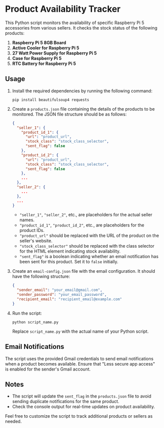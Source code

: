 # Product Availability Tracker

This Python script monitors the availability of specific Raspberry Pi 5 accessories from various sellers. It checks the stock status of the following products:

1. **Raspberry Pi 5 8GB Board**
2. **Active Cooler for Raspberry Pi 5**
3. **27 Watt Power Supply for Raspberry Pi 5**
4. **Case for Raspberry Pi 5**
5. **RTC Battery for Raspberry Pi 5**

## Usage

1. Install the required dependencies by running the following command:

    ```
    pip install beautifulsoup4 requests
    ```

2. Create a `products.json` file containing the details of the products to be monitored. The JSON file structure should be as follows:

    ```json
    {
      "seller_1": {
        "product_id_1": {
          "url": "product_url",
          "stock_class": "stock_class_selector",
          "sent_flag": false
        },
        "product_id_2": {
          "url": "product_url",
          "stock_class": "stock_class_selector",
          "sent_flag": false
        },
        ...
      },
      "seller_2": {
        ...
      },
      ...
    }
    ```

    - `"seller_1"`, `"seller_2"`, etc., are placeholders for the actual seller names.
    - `"product_id_1"`, `"product_id_2"`, etc., are placeholders for the product IDs.
    - `"product_url"` should be replaced with the URL of the product on the seller's website.
    - `"stock_class_selector"` should be replaced with the class selector for the HTML element indicating stock availability.
    - `"sent_flag"` is a boolean indicating whether an email notification has been sent for this product. Set it to `false` initially.

3. Create an `email-config.json` file with the email configuration. It should have the following structure:

    ```json
    {
      "sender_email": "your_email@gmail.com",
      "sender_password": "your_email_password",
      "recipient_email": "recipient_email@example.com"
    }
    ```

4. Run the script:

    ```
    python script_name.py
    ```

   Replace `script_name.py` with the actual name of your Python script.

## Email Notifications

The script uses the provided Gmail credentials to send email notifications when a product becomes available. Ensure that "Less secure app access" is enabled for the sender's Gmail account.

## Notes

- The script will update the `sent_flag` in the `products.json` file to avoid sending duplicate notifications for the same product.
- Check the console output for real-time updates on product availability.

Feel free to customize the script to track additional products or sellers as needed.

